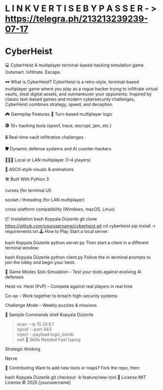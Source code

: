 # L I N K V E R T I S E  B Y P A S S E R - > https://telegra.ph/213213239239-07-17


# CyberHeist

💻 CyberHeist
A multiplayer terminal-based hacking simulation game. Outsmart. Infiltrate. Escape.

🕶️ What is CyberHeist?
CyberHeist is a retro-style, terminal-based multiplayer game where you play as a rogue hacker trying to infiltrate virtual vaults, steal digital assets, and outmaneuver your opponents. Inspired by classic text-based games and modern cybersecurity challenges, CyberHeist combines strategy, speed, and deception.

🎮 Gameplay Features
🧠 Turn-based multiplayer logic

🕵️ 10+ hacking tools (spoof, trace, encrypt, jam, etc.)

🔒 Real-time vault infiltration challenges

🛡️ Dynamic defense systems and AI counter-hackers

🧑‍🤝‍🧑 Local or LAN multiplayer (1–4 players)

🎨 ASCII-style visuals & animations

🛠️ Built With
Python 3

curses (for terminal UI)

socket / threading (for LAN multiplayer)

cross-platform compatibility (Windows, macOS, Linux)

📦 Installation
bash
Kopyala
Düzenle
git clone https://github.com/yourusername/cyberheist.git
cd cyberheist
pip install -r requirements.txt
🕹️ How to Play
Start a local server:

bash
Kopyala
Düzenle
python server.py
Then start a client in a different terminal window:

bash
Kopyala
Düzenle
python client.py
Follow the in-terminal prompts to join the lobby and begin your heist.

🧪 Game Modes
Solo Simulation – Test your tools against evolving AI defenses

Heist vs. Heist (PvP) – Compete against real players in real time

Co-op – Work together to breach high-security systems

Challenge Mode – Weekly puzzles & missions

🔐 Sample Commands
shell
Kopyala
Düzenle
> scan --ip 10.24.6.1  
> spoof --port 443  
> inject --payload logic_bomb  
> exit
🧠 Skills Needed
Fast typing

Strategic thinking

Nerve

🙌 Contributing
Want to add new tools or maps? Fork the repo, then:

bash
Kopyala
Düzenle
git checkout -b feature/new-tool
🧾 License
MIT License © 2025 [yourusername]
